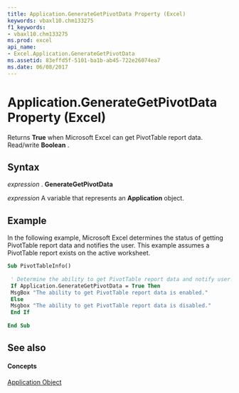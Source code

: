 ```yaml
---
title: Application.GenerateGetPivotData Property (Excel)
keywords: vbaxl10.chm133275
f1_keywords:
- vbaxl10.chm133275
ms.prod: excel
api_name:
- Excel.Application.GenerateGetPivotData
ms.assetid: 83effd5f-5101-ba1b-ab45-722e26074ea7
ms.date: 06/08/2017
---
```



# Application.GenerateGetPivotData Property (Excel)

Returns **True** when Microsoft Excel can get PivotTable report data. Read/write **Boolean** .


## Syntax

 _expression_ . **GenerateGetPivotData**

 _expression_ A variable that represents an **Application** object.


## Example

In the following example, Microsoft Excel determines the status of getting PivotTable report data and notifies the user. This example assumes a PivotTable report exists on the active worksheet.


```vb
Sub PivotTableInfo() 
 
 ' Determine the ability to get PivotTable report data and notify user. 
 If Application.GenerateGetPivotData = True Then 
 MsgBox "The ability to get PivotTable report data is enabled." 
 Else 
 Msgbox "The ability to get PivotTable report data is disabled." 
 End If 
 
End Sub
```


## See also


#### Concepts


[Application Object](application-object-excel.md)

